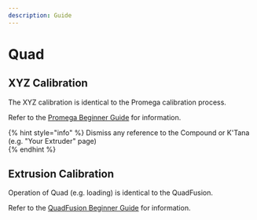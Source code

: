 ```yaml
---
description: Guide
---
```


# Quad

## XYZ Calibration

 The XYZ calibration is identical to the Promega calibration process.

Refer to the [Promega Beginner Guide](https://promega.printm3d.com/beginners-setup-guides) for information. 

{% hint style="info" %}
Dismiss any reference to the Compound or K'Tana \(e.g. "Your Extruder" page\)  
{% endhint %}

## Extrusion Calibration

Operation of Quad \(e.g. loading\) is identical to the QuadFusion. 

Refer to the [QuadFusion Beginner Guide](https://quadfusion.printm3d.com/beginner-guides) for information. 

